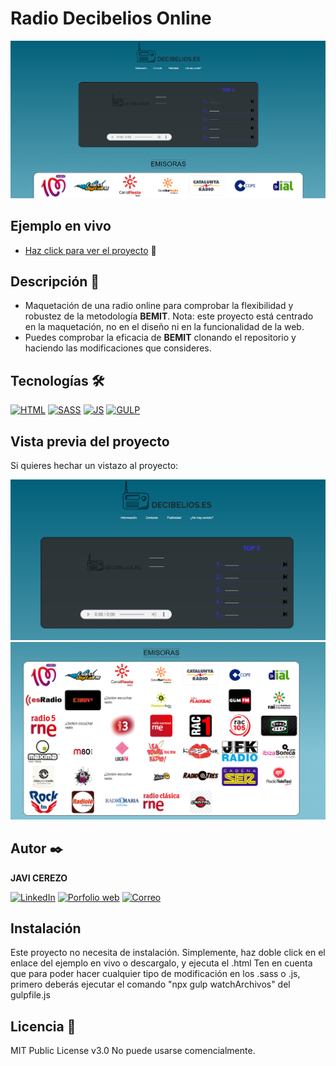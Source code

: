 # Radio Decibelios Online
![Captura del proyecto](https://raw.githubusercontent.com/javicerezo/maquetacion-radio/master/src/assets/img/radio.png)

## Ejemplo en vivo
- [Haz click para ver el proyecto](https://javicerezo.github.io/maquetacion-radio/) 🚀

## Descripción 📑
- Maquetación de una radio online para comprobar la flexibilidad y robustez de la metodología **BEMIT**. Nota: este proyecto está centrado en la maquetación, no en el diseño ni en la funcionalidad de la web.
- Puedes comprobar la eficacia de **BEMIT** clonando el repositorio y haciendo las modificaciones que consideres.

## Tecnologías 🛠
<!-- Iconos sacados de https://github.com/alexandresanlim/Badges4-README.md-Profile -->
[![HTML](https://img.shields.io/badge/HTML5-E34F26?style=for-the-badge&logo=html5&logoColor=white)](https://es.wikipedia.org/wiki/HTML5)
[![SASS](https://img.shields.io/badge/Sass-CC6699?style=for-the-badge&logo=sass&logoColor=white)](https://es.wikipedia.org/wiki/Sass)
[![JS](https://img.shields.io/badge/JavaScript-F7DF1E?style=for-the-badge&logo=javascript&logoColor=black)](https://es.wikipedia.org/wiki/JavaScript)
[![GULP](https://img.shields.io/badge/Gulp-CF4647?style=for-the-badge&logo=gulp&logoColor=white)](https://es.wikipedia.org/wiki/Gulp)

## Vista previa del proyecto
Si quieres hechar un vistazo al proyecto:

![Captura del proyecto](https://raw.githubusercontent.com/javicerezo/maquetacion-radio/master/src/assets/img/radio-1.png)
![Captura del proyecto](https://raw.githubusercontent.com/javicerezo/maquetacion-radio/master/src/assets/img/radio-2.png)

## Autor ✒️
**JAVI CEREZO**

[![LinkedIn](https://img.shields.io/badge/LinkedIn-0077B5?style=for-the-badge&logo=linkedin&logoColor=white)](https://www.linkedin.com/in/javicerezo/)
[![Porfolio web](https://img.shields.io/badge/website-000000?style=for-the-badge&logo=About.me&logoColor=white)](https://javicerezo.netlify.app/)
[![Correo](https://img.shields.io/badge/Gmail-D14836?style=for-the-badge&logo=gmail&logoColor=white)](<mailto:jc.webmob@gmail.com>)

## Instalación 
Este proyecto no necesita de instalación. Simplemente, haz doble click en el enlace del ejemplo en vivo o descargalo, y ejecuta el .html
Ten en cuenta que para poder hacer cualquier tipo de modificación en los .sass o .js, primero deberás ejecutar el comando "npx gulp watchArchivos" del gulpfile.js
  
## Licencia 📄
MIT Public License v3.0
No puede usarse comencialmente.
